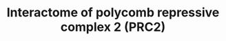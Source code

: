 ---
annotations:
- type: Pathway Ontology
  value: regulatory pathway
authors:
- Mkutmon
- MaintBot
- Jmelius
description: A proposed interactome of Polycomb repressive complex 2 (PRC2), based
  on proteomics.
last-edited: 2016-08-12
organisms:
- Bos taurus
redirect_from:
- /index.php/Pathway:WP3136
- /instance/WP3136
schema-jsonld:
- '@context': https://schema.org/
  '@id': https://wikipathways.github.io/pathways/WP3136.html
  '@type': Dataset
  creator:
    '@type': Organization
    name: WikiPathways
  description: A proposed interactome of Polycomb repressive complex 2 (PRC2), based
    on proteomics.
  keywords:
  - RBBP4
  - EZH1
  - EED
  - THRAP3
  - SETX
  - STK38
  - BCLAF1
  - AEBP2
  - EZH2
  - MORC3
  - SUZ12
  - RBBP7
  - ELL
  - TRIM35
  - MTF2
  - JARID2
  license: CC0
  name: Interactome of polycomb repressive complex 2 (PRC2)
seo: CreativeWork
title: Interactome of polycomb repressive complex 2 (PRC2)
wpid: WP3136
---